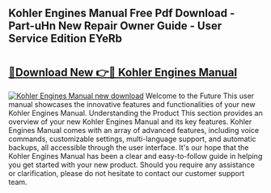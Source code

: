 ## Kohler Engines Manual Free Pdf Download - Part-uHn New Repair Owner Guide - User Service Edition EYeRb

# <h2><a href="http://bc57672.oget.top/?id=Kohler+Engines+Manual">🔗Download New 👉🔴 Kohler Engines Manual</a></h2>

[![Kohler Engines Manual new download](https://i.imgur.com/5g1atiW.png)](http://bc57672.oget.top/?id=Kohler+Engines+Manual)
Welcome to the Future This user manual showcases the innovative features and functionalities of your new Kohler Engines Manual. Understanding the Product This section provides an overview of your new Kohler Engines Manual and its key features. Kohler Engines Manual comes with an array of advanced features, including voice commands, customizable settings, multi-language support, and automatic backups, all accessible through the user interface. It's our hope that the Kohler Engines Manual has been a clear and easy-to-follow guide in helping you get started with your new product. Should you require any assistance or clarification, please do not hesitate to contact our customer support team.

